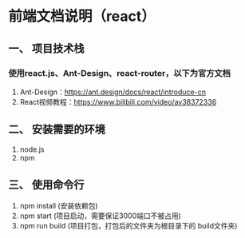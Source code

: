 # 前端文档说明（react）

## 一、	项目技术栈

### 使用react.js、Ant-Design、react-router，以下为官方文档

1. Ant-Design：https://ant.design/docs/react/introduce-cn
2. React视频教程：https://www.bilibili.com/video/av38372336

## 二、	安装需要的环境

1. node.js
2. npm


## 三、	使用命令行

1. npm install (安装依赖包)
2. npm start (项目启动，需要保证3000端口不被占用)
3. npm run build (项目打包，打包后的文件夹为根目录下的 build文件夹)


